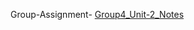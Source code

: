Group-Assignment- [Group4_Unit-2_Notes](https://docs.google.com/document/d/1rPjbP2hJNZCA-XEABIwcyR8vfZiKVn50/edit?usp=drivesdk&ouid=114490772133494417538&rtpof=true&sd=true)
